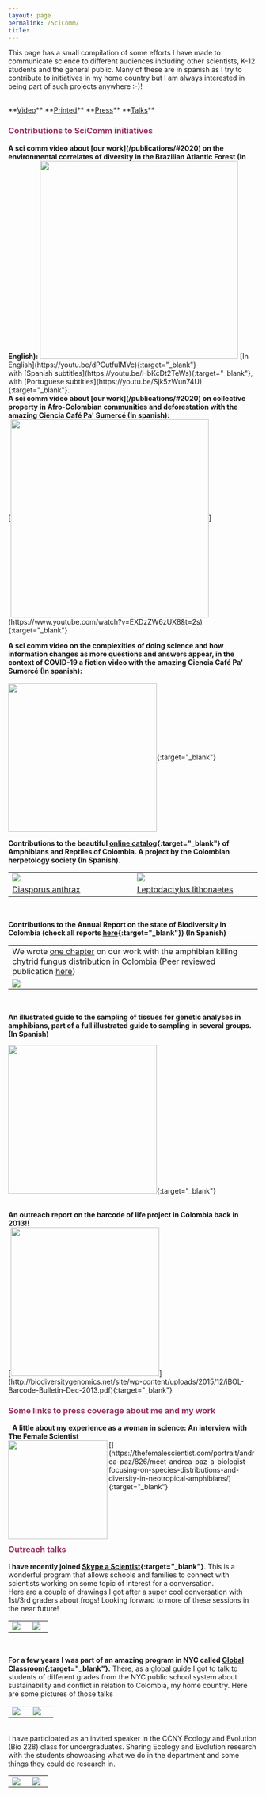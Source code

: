 ```yaml
---
layout: page
permalink: /SciComm/
title:  
---
```


This page has a small compilation of some efforts I have made to communicate science to different audiences including other scientists, K-12 students and the general public. Many of these are in spanish as I try to contribute to initiatives in my home country but I am always interested in being part of such projects anywhere :-)!  

<br>
**<a href="#Video">Video</a>**
**<a href="#Printed">Printed</a>**
**<a href="#Press">Press</a>**
**<a href="#Talks">Talks</a>**
&nbsp;
<br>
<h3><span style="color: #993366;">Contributions to SciComm initiatives</span></h3>
<a name="Video"></a>
<strong>A sci comm video about [our work](/publications/#2020) on the environmental correlates of diversity in the Brazilian Atlantic Forest (In English):</strong> 
<img align="float left" src="/images/video_humboldt.jpg" width="400">
[In English](https://youtu.be/dPCutfulMVc){:target="_blank"}
<br>
with [Spanish subtitles](https://youtu.be/HbKcDt2TeWs){:target="_blank"}, 
<br>
with [Portuguese subtitles](https://youtu.be/Sjk5zWun74U){:target="_blank"}.
<br>
<strong>A sci comm video about [our work](/publications/#2020) on collective property in Afro-Colombian communities and deforestation with the amazing Ciencia Café Pa' Sumercé (In spanish):</strong>  
<br>
[<img align="center" src="/images/CienciaCafe.jpg" width="400">](https://www.youtube.com/watch?v=EXDzZW6zUX8&t=2s){:target="_blank"}
<br>

<strong>A sci comm video on the complexities of doing science and how information changes as more questions and answers appear, in the context of COVID-19 a fiction video with the amazing Ciencia Café Pa' Sumercé (In spanish):</strong>  
<br>
[<img align="center" src="/images/CienciaCafe2.png" width="300">](https://www.youtube.com/watch?v=KNzYY7TCfko){:target="_blank"}
<br>

<a name="Printed"></a>
<strong>Contributions to the beautiful [online catalog](http://www.acherpetologia.org/catalogo-de-anfibios-y-reptiles-de-colombia){:target="_blank"} of Amphibians and Reptiles of Colombia. A project by the Colombian herpetology society (In Spanish).</strong>

<table width="80%">
  <tr><td style="width:35%;vertical-align: middle;"><img src="/images/diasporus.png"/></td><td style="width:35%;vertical-align: middle;"><img src="/images/lithonaetes.png"/></td></tr>
 <tr><td> <a href="http://www.acherpetologia.org/wp-content/uploads/2017/06/CARC_Volumen3_Numero2.pdf" target="_blank">Diasporus anthrax</a></td><td> <a href="http://www.acherpetologia.org/wp-content/uploads/2018/05/VOL_4_NUM_1.pdf" target="_blank">Leptodactylus lithonaetes</a> </td></tr>
</table>
&nbsp;
<br>


<strong>Contributions to the Annual Report on the state of Biodiversity in Colombia (check all reports [here](http://reporte.humboldt.org.co/biodiversidad/){:target="_blank"}) (In Spanish)</strong>
<table width="80%">
<tr><td>We wrote <a href="http://reporte.humboldt.org.co/biodiversidad/2018/cap2/204/" target="_blank">one chapter</a> on our work with the amphibian killing chytrid fungus distribution in Colombia (Peer reviewed publication <a href="/publications/#2017">here</a>)</td></tr>
<tr><td style="height:35%;"><img src="/images/RET.png"/></td></tr>
</table>
&nbsp; 

<strong>An illustrated guide to the sampling of tissues for genetic analyses in amphibians, part of a full illustrated guide to sampling in several groups. (In Spanish)</strong>

[<img src="/images/Guia_tejidos.png" width="300">](http://repository.humboldt.org.co/bitstream/handle/20.500.11761/33659/561.pdf?sequence=1&isAllowed=y){:target="_blank"}  

<br>
<strong>An outreach report on the barcode of life project in Colombia back in 2013!!</strong>
&nbsp;
<br>
[<img src="/images/bol.png" width="300">](http://biodiversitygenomics.net/site/wp-content/uploads/2015/12/iBOL-Barcode-Bulletin-Dec-2013.pdf){:target="_blank"}
<a name="Press"></a>
<h3><span style="color: #993366;">Some links to press coverage about me and my work</span></h3>
&nbsp;
 <strong>A little about my experience as a woman in science: An interview with The Female Scientist</strong>  
<br>
[<img align="left" src="/images/Screen Shot 2020-04-06 at 12.13.39 PM.png" width="200">](https://thefemalescientist.com/portrait/andrea-paz/826/meet-andrea-paz-a-biologist-focusing-on-species-distributions-and-diversity-in-neotropical-amphibians/){:target="_blank"}
<br>
<br>
<br>
<br>
<br>
<br>
<a name="Talks"></a>
<h3><span style="color: #993366;">Outreach talks</span></h3>

<strong>I have recently joined [Skype a Scientist](https://www.skypeascientist.com){:target="_blank"}</strong>. This is a wonderful program that allows schools and families to connect with scientists working on some topic of interest for a conversation.  
Here are a couple of drawings I got after a super cool conversation with 1st/3rd graders about frogs! Looking forward to more of these sessions in the near future!
<table width="80%">
<tr><td style="width:43%;"><img src="/images/skype_scientist1.png"/></td><td style="width:40%;"><img src="/images/skype_scientist2.png"/></td></tr>
</table>  
<br>  

<strong>For a few years I was part of an amazing program in NYC called [Global Classroom](http://stage.otw.anant.us/Global-Classroom.aspx){:target="_blank"}.</strong> There, as a global guide I got to talk to students of different grades from the NYC public school system about sustainability and conflict in relation to Colombia, my home country. Here are some pictures of those talks
<table width="80%">
<tr><td style="width:35%;"><img src="/images/GlobalClassroom.JPG"/></td><td style="width:41%;"><img src="/images/GlobalClassroom.png"/></td></tr>
</table>  
  <br>
I have participated as an invited speaker in the CCNY Ecology and Evolution (Bio 228) class for undergraduates. Sharing Ecology and Evolution research with the students showcasing what we do in the department and some things they could do research in. 
<table width="80%">
<tr><td style="width:43%;"><img src="/images/228_1.png"/></td><td style="width:40%;"><img src="/images/228_2.png"/></td></tr>
</table>  
<br>  
  <br>
<br>
<br>
